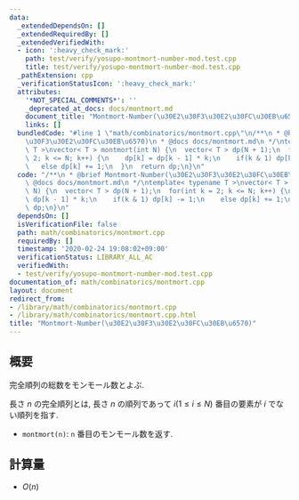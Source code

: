 ```yaml
---
data:
  _extendedDependsOn: []
  _extendedRequiredBy: []
  _extendedVerifiedWith:
  - icon: ':heavy_check_mark:'
    path: test/verify/yosupo-montmort-number-mod.test.cpp
    title: test/verify/yosupo-montmort-number-mod.test.cpp
  _pathExtension: cpp
  _verificationStatusIcon: ':heavy_check_mark:'
  attributes:
    '*NOT_SPECIAL_COMMENTS*': ''
    _deprecated_at_docs: docs/montmort.md
    document_title: "Montmort-Number(\u30E2\u30F3\u30E2\u30FC\u30EB\u6570)"
    links: []
  bundledCode: "#line 1 \"math/combinatorics/montmort.cpp\"\n/**\n * @brief Montmort-Number(\u30E2\
    \u30F3\u30E2\u30FC\u30EB\u6570)\n * @docs docs/montmort.md\n */\ntemplate< typename\
    \ T >\nvector< T > montmort(int N) {\n  vector< T > dp(N + 1);\n  for(int k =\
    \ 2; k <= N; k++) {\n    dp[k] = dp[k - 1] * k;\n    if(k & 1) dp[k] -= 1;\n \
    \   else dp[k] += 1;\n  }\n  return dp;\n}\n"
  code: "/**\n * @brief Montmort-Number(\u30E2\u30F3\u30E2\u30FC\u30EB\u6570)\n *\
    \ @docs docs/montmort.md\n */\ntemplate< typename T >\nvector< T > montmort(int\
    \ N) {\n  vector< T > dp(N + 1);\n  for(int k = 2; k <= N; k++) {\n    dp[k] =\
    \ dp[k - 1] * k;\n    if(k & 1) dp[k] -= 1;\n    else dp[k] += 1;\n  }\n  return\
    \ dp;\n}\n"
  dependsOn: []
  isVerificationFile: false
  path: math/combinatorics/montmort.cpp
  requiredBy: []
  timestamp: '2020-02-24 19:08:02+09:00'
  verificationStatus: LIBRARY_ALL_AC
  verifiedWith:
  - test/verify/yosupo-montmort-number-mod.test.cpp
documentation_of: math/combinatorics/montmort.cpp
layout: document
redirect_from:
- /library/math/combinatorics/montmort.cpp
- /library/math/combinatorics/montmort.cpp.html
title: "Montmort-Number(\u30E2\u30F3\u30E2\u30FC\u30EB\u6570)"
---
```

## 概要

完全順列の総数をモンモール数とよぶ.

長さ $n$ の完全順列とは, 長さ $n$ の順列であって $i(1 \leq i \leq N)$ 番目の要素が $i$ でない順列を指す.

* `montmort(n)`: `n` 番目のモンモール数を返す.

## 計算量

* $O(n)$
